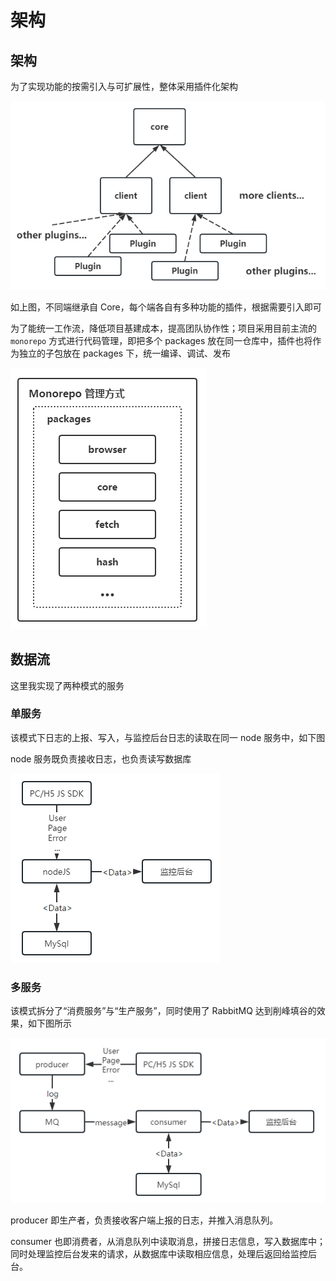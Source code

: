# 架构

## 架构

为了实现功能的按需引入与可扩展性，整体采用插件化架构

![插件化](./plugin-in.png)

如上图，不同端继承自 Core，每个端各自有多种功能的插件，根据需要引入即可

为了能统一工作流，降低项目基建成本，提高团队协作性；项目采用目前主流的 `monorepo` 方式进行代码管理，即把多个 packages 放在同一仓库中，插件也将作为独立的子包放在 packages 下，统一编译、调试、发布

![monorepo](./project.png)

## 数据流

这里我实现了两种模式的服务

### 单服务

该模式下日志的上报、写入，与监控后台日志的读取在同一 node 服务中，如下图

node 服务既负责接收日志，也负责读写数据库

![node server](./server.png)

### 多服务

该模式拆分了“消费服务”与“生产服务”，同时使用了 RabbitMQ 达到削峰填谷的效果，如下图所示

![server with rabbitMQ](./rabbitMQ_server.png)

producer 即生产者，负责接收客户端上报的日志，并推入消息队列。

consumer 也即消费者，从消息队列中读取消息，拼接日志信息，写入数据库中；同时处理监控后台发来的请求，从数据库中读取相应信息，处理后返回给监控后台。
